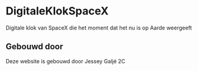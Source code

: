 # DigitaleKlokSpaceX
 Digitale klok van SpaceX die het moment dat het nu is op Aarde weergeeft
## Gebouwd door
 Deze website is gebouwd door Jessey Galjé 2C
